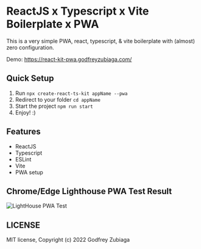# ReactJS x Typescript x Vite Boilerplate x PWA

This is a very simple PWA, react, typescript, & vite boilerplate with (almost) zero configuration.

Demo: https://react-kit-pwa.godfreyzubiaga.com/

## Quick Setup

1. Run `npx create-react-ts-kit appName --pwa`
2. Redirect to your folder `cd appName`
3. Start the project `npm run start`
4. Enjoy! :)

## Features

- ReactJS
- Typescript
- ESLint
- Vite
- PWA setup

## Chrome/Edge Lighthouse PWA Test Result
<img src="https://res.cloudinary.com/freymwork/image/upload/v1642490803/Lighthouse_PWA_d6o5yj.png" alt="LightHouse PWA Test"/>

## LICENSE

MIT license, Copyright (c) 2022 Godfrey Zubiaga
